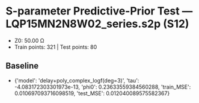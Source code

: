 # S-parameter Predictive-Prior Test — LQP15MN2N8W02_series.s2p (S12)
- Z0: 50.00 Ω
- Train points: 321  |  Test points: 80

## Baseline
- {'model': 'delay+poly_complex_logf(deg=3)', 'tau': -4.083172303301973e-13, 'phi0': 0.23633559384560288, 'train_MSE': 0.010697093716098519, 'test_MSE': 0.012040089575582367}